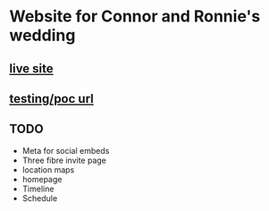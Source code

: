 # Website for Connor and Ronnie's wedding

## [live site](https://connie2026.uk)

## [testing/poc url](https://connie.nd6k.uk)

## TODO

- Meta for social embeds
- Three fibre invite page
- location maps
- homepage
- Timeline
- Schedule
